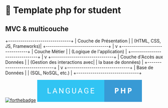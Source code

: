 # 🚀 Template php for student

## MVC & multicouche

+-------------------------------+
|    Couche de Présentation     |
|    (HTML, CSS, JS, Frameworks)|
+-------------------------------+
              |
              v
+-------------------------------+
|        Couche Métier          |
| (Logique de l'application)    |
+-------------------------------+
              |
              v
+-------------------------------+
|  Couche d'Accès aux Données   |
| (Gestion des interactions avec|
|      la base de données)      |
+-------------------------------+
              |
              v
+-------------------------------+
|      Base de Données          |
|     (SQL, NoSQL, etc.)        |
+-------------------------------+


[![forthebadge](https://forthebadge.com/images/badges/validated-html5.svg)](https://forthebadge.com) ![cover](./asset/language-php.svg)